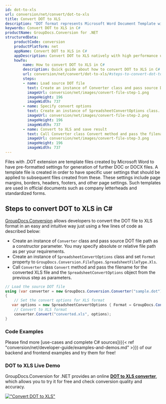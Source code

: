 ```yaml
---
id: dot-to-xls
url: conversion/net/convert/dot-to-xls
title: Convert DOT to XLS
description: "DOT format represents Microsoft Word Document Template with .dot extension. Learn how to convert DOT to XLS file programmatically in C# language using GroupDocs.Conversion for .NET library."
keywords: Convert DOT to XLS in C#
productName: GroupDocs.Conversion for .NET
structuredData:
    productCode: conversion
    productPlatform: net
    appName: Convert DOT to XLS in C#
    appDescription: Convert DOT to XLS natively with high performance using C# language and server side GroupDocs.Conversion for .NET APIs, without the use of any software like Microsoft or Open Office.
    howTo:
        name: How to convert DOT to XLS in C# 
        description: Quick guide about how to convert DOT to XLS in C# with high performance and accuracy.
        url: conversion/net/convert/dot-to-xls/#steps-to-convert-dot-to-xls-in-c
        steps:
        - name: Load source DOT file 
          text: Create an instance of Converter class and pass source DOT file path as a constructor parameter. You may specify absolute or relative file path as per your requirements. 
          imageUrl: conversion/net/images/convert-file-step-1.png
          imageHeight: 196
          imageWidth: 737
        - name: Specify convert options 
          text: Create an instance of SpreadsheetConvertOptions class.
          imageUrl: conversion/net/images/convert-file-step-2.png
          imageHeight: 196
          imageWidth: 737
        - name: Convert to XLS and save result 
          text: Call Converter class Convert method and pass the filename for the converted HTML file and the SpreadsheetConvertOptions object from the previous step as parameters.
          imageUrl: conversion/net/images/convert-file-step-3.png
          imageHeight: 196
          imageWidth: 737
---
```


Files with .DOT extension are template files created by Microsoft Word to have pre-formatted settings for generation of further DOC or DOCX files. A template file is created in order to have specific user settings that should be applied to subsequent files created from these. These settings include page margins, borders, headers, footers, and other page settings. Such templates are used in official documents such as company letterheads and standardized forms.

## Steps to convert DOT to XLS in C#

[GroupDocs.Conversion](https://products.groupdocs.com/conversion/net) allows developers to convert the DOT file to XLS format in an easy and intuitive way just using a few lines of code as described below:

* Create an instance of `Converter` class and pass source DOT file path as a constructor parameter. You may specify absolute or relative file path as per your requirements. 
* Create an instance of `SpreadsheetConvertOptions` class and set `Format` property to `GroupDocs.Conversion.FileTypes.SpreadsheetFileType.Xls`.
* Call `Converter` class `Convert` method and pass the filename for the converted XLS file and the `SpreadsheetConvertOptions` object from the previous step as parameters.

```csharp
// Load the source DOT file
using (var converter = new GroupDocs.Conversion.Converter("sample.dot"))
{
    // Set the convert options for XLS format
   var options = new SpreadsheetConvertOptions { Format = GroupDocs.Conversion.FileTypes.SpreadsheetFileType.Xls };
    // Convert to XLS format
    converter.Convert("converted.xls", options);
}
```

### Code Examples

Please find more [use-cases and complete C# sources]({{< ref "conversion/net/developer-guide/examples-and-demos.md" >}}) of our backend and frontend examples and try them for free!

### DOT to XLS Live Demo

GroupDocs.Conversion for .NET provides an online [**DOT to XLS converter**](https://products.groupdocs.app/conversion/dot-to-xls), which allows you to try it for free and check conversion quality and accuracy.

[!["Convert DOT to XLS"](conversion/net/images/convert-to-xls/convert-dot-to-xls.png)](https://products.groupdocs.app/conversion/dot-to-xls)